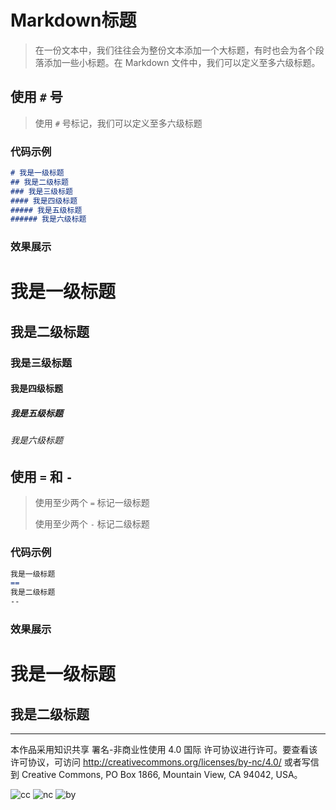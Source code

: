 # Markdown标题

> 在一份文本中，我们往往会为整份文本添加一个大标题，有时也会为各个段落添加一些小标题。在 Markdown 文件中，我们可以定义至多六级标题。

## 使用 `#` 号

> 使用 `#` 号标记，我们可以定义至多六级标题

### 代码示例

```markdown
# 我是一级标题
## 我是二级标题
### 我是三级标题
#### 我是四级标题
##### 我是五级标题
###### 我是六级标题
```

### 效果展示

# 我是一级标题

## 我是二级标题
### 我是三级标题
#### 我是四级标题
##### 我是五级标题
###### 我是六级标题



## 使用 `=` 和 `-`

> 使用至少两个 `=` 标记一级标题
>
> 使用至少两个 `-` 标记二级标题

### 代码示例

``` markdown
我是一级标题
==
我是二级标题
--
```

### 效果展示

我是一级标题
==

我是二级标题
--

***

本作品采用知识共享 署名-非商业性使用 4.0 国际 许可协议进行许可。要查看该许可协议，可访问 http://creativecommons.org/licenses/by-nc/4.0/ 或者写信到 Creative Commons, PO Box 1866, Mountain View, CA 94042, USA。

![cc](http://ice-kylin.gitee.io/icekylinfigurebed/images/PublicFile/License/cc-colourful.svg) ![nc](http://ice-kylin.gitee.io/icekylinfigurebed/images/PublicFile/License/nc-colourful.svg) ![by](http://ice-kylin.gitee.io/icekylinfigurebed/images/PublicFile/License/by-colourful.svg)